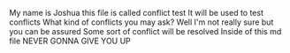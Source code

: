 My name is Joshua this file is called conflict test
It will be used to test conflicts
What kind of conflicts you may ask?
Well I'm not really sure but you can be assured
Some sort of conflict will be resolved
Inside of this md file
NEVER GONNA GIVE YOU UP